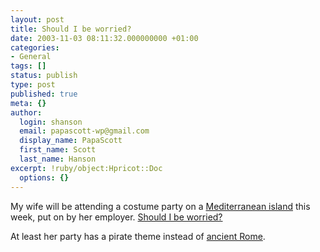 ```yaml
---
layout: post
title: Should I be worried?
date: 2003-11-03 08:11:32.000000000 +01:00
categories:
- General
tags: []
status: publish
type: post
published: true
meta: {}
author:
  login: shanson
  email: papascott-wp@gmail.com
  display_name: PapaScott
  first_name: Scott
  last_name: Hanson
excerpt: !ruby/object:Hpricot::Doc
  options: {}
---
```

<p>My wife will be attending a costume party on a <a title="Everything about the Maltese Islands - Malta, Gozo and Comino" href="http://www.visitmalta.com/">Mediterranean island</a> this week, put on by her employer. <a title="Calpundit: Absolutely, Your Honor, It Was a Legitimate Business Expense" href="http://www.calpundit.com/archives/002551.html">Should I be worried?</a></p>
<p>At least her party has a pirate theme instead of <a title="MSNBC: It?s My Party ..." href="http://www.msnbc.com/news/987944.asp?0cv=KB10&cp1=1">ancient Rome</a>.</p>

